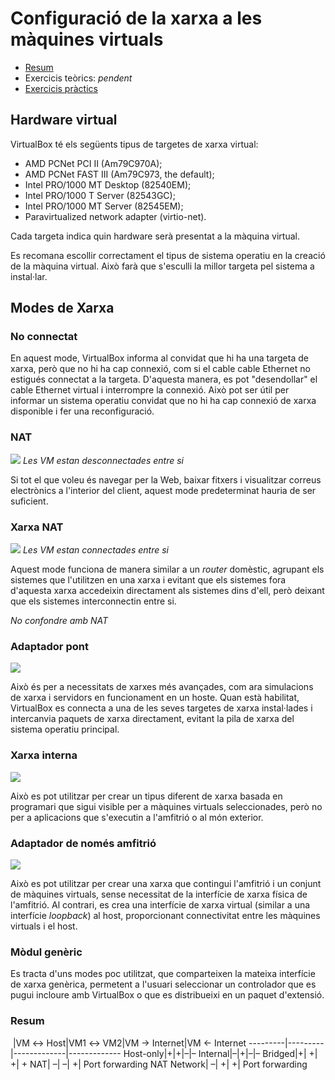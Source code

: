 # Configuració de la xarxa a les màquines virtuals

[//]: https://www.virtualbox.org/manual/ch06.html

* [Resum](https://gitpitch.com/jrodr236/som/master?p=XarxesMaquinesVirtuals)
* Exercicis teòrics: *pendent*
* [Exercicis pràctics](ExercicisXarxaMaquinesVirtuals.md)

## Hardware virtual
VirtualBox té els següents tipus de targetes de xarxa virtual:

* AMD PCNet PCI II (Am79C970A);
* AMD PCNet FAST III (Am79C973, the default);
* Intel PRO/1000 MT Desktop (82540EM);
* Intel PRO/1000 T Server (82543GC);
* Intel PRO/1000 MT Server (82545EM);
* Paravirtualized network adapter (virtio-net).

Cada targeta indica quin hardware serà presentat a la màquina virtual.

Es recomana escollir correctament el tipus de sistema operatiu en la creació de la màquina virtual. Això farà que s'esculli la millor targeta pel sistema a instal·lar.

## Modes de Xarxa

### No connectat
En aquest mode, VirtualBox informa al convidat que hi ha una targeta de xarxa, però que no hi ha cap connexió, com si el cable cable Ethernet no estigués connectat a la targeta. D'aquesta manera, es pot "desendollar" el cable Ethernet virtual i interrompre la connexió. Això pot ser útil per informar un sistema operatiu convidat que no hi ha cap connexió de xarxa disponible i fer una reconfiguració.

### NAT

![](https://cdn.app.compendium.com/uploads/user/e7c690e8-6ff9-102a-ac6d-e4aebca50425/f2e3e7b6-c53b-4457-85e9-49625315791a/Image/90093dc07a2e9cb7d93bf7a3fa8f8c19/nat.png)
*Les VM estan desconnectades entre si*

Si tot el que voleu és navegar per la Web, baixar fitxers i visualitzar correus electrònics a l'interior del client, aquest mode predeterminat hauria de ser suficient.

### Xarxa NAT

![](https://cdn.app.compendium.com/uploads/user/e7c690e8-6ff9-102a-ac6d-e4aebca50425/f2e3e7b6-c53b-4457-85e9-49625315791a/Image/04856a6937656d8c2a2e0dd30855f3ba/nat_port_forward.png)
*Les VM estan connectades entre si*

Aquest mode funciona de manera similar a un *router* domèstic, agrupant els sistemes que l'utilitzen en una xarxa i evitant que els sistemes fora d'aquesta xarxa accedeixin directament als sistemes dins d'ell, però deixant que els sistemes interconnectin entre si.

*No confondre amb NAT*

### Adaptador pont

![](https://cdn.app.compendium.com/uploads/user/e7c690e8-6ff9-102a-ac6d-e4aebca50425/f2e3e7b6-c53b-4457-85e9-49625315791a/Image/5e1da37f793c380abd4375ff64b21c70/bridged.png)

Això és per a necessitats de xarxes més avançades, com ara simulacions de xarxa i servidors en funcionament en un hoste. Quan està habilitat, VirtualBox es connecta a una de les seves targetes de xarxa instal·lades i intercanvia paquets de xarxa directament, evitant la pila de xarxa del sistema operatiu principal.

### Xarxa interna

![](https://cdn.app.compendium.com/uploads/user/e7c690e8-6ff9-102a-ac6d-e4aebca50425/f2e3e7b6-c53b-4457-85e9-49625315791a/Image/d16091a2abef68694625196dd18f588a/internal.png)

Això es pot utilitzar per crear un tipus diferent de xarxa basada en programari que sigui visible per a màquines virtuals seleccionades, però no per a aplicacions que s'executin a l'amfitrió o al món exterior.

### Adaptador de només amfitrió

![](https://cdn.app.compendium.com/uploads/user/e7c690e8-6ff9-102a-ac6d-e4aebca50425/f2e3e7b6-c53b-4457-85e9-49625315791a/Image/1ae51906a03cffa842010fd6d6937c61/host_only.png)

Això es pot utilitzar per crear una xarxa que contingui l'amfitrió i un conjunt de màquines virtuals, sense necessitat de la interfície de xarxa física de l'amfitrió. Al contrari, es crea una interfície de xarxa virtual (similar a una interfície *loopback*) al host, proporcionant connectivitat entre les màquines virtuals i el host.

### Mòdul genèric

Es tracta d'uns modes poc utilitzat, que comparteixen la mateixa interfície de xarxa genèrica, permetent a l'usuari seleccionar un controlador que es pugui incloure amb VirtualBox o que es distribueixi en un paquet d'extensió.

### Resum

&nbsp;|VM ↔ Host|VM1 ↔ VM2|VM → Internet|VM ← Internet
---------|---------|-------------|-------------
Host-only|+|+|–|–
Internal|–|+|–|–
Bridged|+|	+|	+|	+
NAT|	–|	–|	+|	Port forwarding
NAT Network|	–|	+|	+|	Port forwarding
